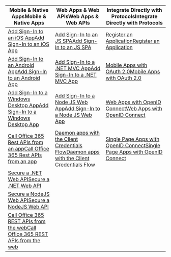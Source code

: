 | <span data-ttu-id="72203-101">Mobile & Native Apps</span><span class="sxs-lookup"><span data-stu-id="72203-101">Mobile & Native Apps</span></span> | <span data-ttu-id="72203-102">Web Apps & Web APIs</span><span class="sxs-lookup"><span data-stu-id="72203-102">Web Apps & Web APIs</span></span> | <span data-ttu-id="72203-103">Integrate Directly with Protocols</span><span class="sxs-lookup"><span data-stu-id="72203-103">Integrate Directly with Protocols</span></span> |
| --- | --- | --- |
| [<span data-ttu-id="72203-104">Add Sign-In to an iOS App</span><span class="sxs-lookup"><span data-stu-id="72203-104">Add Sign-In to an iOS App</span></span>](../articles/active-directory/develop/active-directory-v2-devquickstarts-ios.md) |[<span data-ttu-id="72203-105">Add Sign-In to an JS SPA</span><span class="sxs-lookup"><span data-stu-id="72203-105">Add Sign-In to an JS SPA</span></span>](https://github.com/Azure-Samples/active-directory-javascript-graphapi-web-v2) |[<span data-ttu-id="72203-106">Register an Application</span><span class="sxs-lookup"><span data-stu-id="72203-106">Register an Application</span></span>](../articles/active-directory/develop/active-directory-v2-app-registration.md) |
| [<span data-ttu-id="72203-107">Add Sign-In to an Android App</span><span class="sxs-lookup"><span data-stu-id="72203-107">Add Sign-In to an Android App</span></span>](../articles/active-directory/develop/active-directory-v2-devquickstarts-android.md) |[<span data-ttu-id="72203-108">Add Sign-In to a .NET MVC App</span><span class="sxs-lookup"><span data-stu-id="72203-108">Add Sign-In to a .NET MVC App</span></span>](../articles/active-directory/develop/active-directory-v2-devquickstarts-dotnet-web.md) |[<span data-ttu-id="72203-109">Mobile Apps with OAuth 2.0</span><span class="sxs-lookup"><span data-stu-id="72203-109">Mobile Apps with OAuth 2.0</span></span>](../articles/active-directory/develop/active-directory-v2-protocols-oauth-code.md) |
| [<span data-ttu-id="72203-110">Add Sign-In to a Windows Desktop App</span><span class="sxs-lookup"><span data-stu-id="72203-110">Add Sign-In to a Windows Desktop App</span></span>](../articles/active-directory/develop/active-directory-v2-devquickstarts-wpf.md) |[<span data-ttu-id="72203-111">Add Sign-In to a Node JS Web App</span><span class="sxs-lookup"><span data-stu-id="72203-111">Add Sign-In to a Node JS Web App</span></span>](../articles/active-directory/develop/active-directory-v2-devquickstarts-node-web.md) |[<span data-ttu-id="72203-112">Web Apps with OpenID Connect</span><span class="sxs-lookup"><span data-stu-id="72203-112">Web Apps with OpenID Connect</span></span>](../articles/active-directory/develop/active-directory-v2-protocols-oidc.md) |
| [<span data-ttu-id="72203-113">Call Office 365 Rest APIs from an app</span><span class="sxs-lookup"><span data-stu-id="72203-113">Call Office 365 Rest APIs from an app</span></span>](https://msdn.microsoft.com/office/office365/howto/authenticate-Office-365-APIs-using-v2) |[<span data-ttu-id="72203-114">Daemon apps with the Client Credentials Flow</span><span class="sxs-lookup"><span data-stu-id="72203-114">Daemon apps with the Client Credentials Flow</span></span>](../articles/active-directory/develop/active-directory-v2-protocols-oauth-client-creds.md) |[<span data-ttu-id="72203-115">Single Page Apps with OpenID Connect</span><span class="sxs-lookup"><span data-stu-id="72203-115">Single Page Apps with OpenID Connect</span></span>](../articles/active-directory/develop/active-directory-v2-protocols-implicit.md) |
| [<span data-ttu-id="72203-116">Secure a .NET Web API</span><span class="sxs-lookup"><span data-stu-id="72203-116">Secure a .NET Web API</span></span>](../articles/active-directory/develop/active-directory-v2-devquickstarts-dotnet-api.md) | | |
| [<span data-ttu-id="72203-117">Secure a NodeJS Web API</span><span class="sxs-lookup"><span data-stu-id="72203-117">Secure a NodeJS Web API</span></span>](../articles/active-directory/develop/active-directory-v2-devquickstarts-node-api.md) | | |
| [<span data-ttu-id="72203-118">Call Office 365 REST APIs from the web</span><span class="sxs-lookup"><span data-stu-id="72203-118">Call Office 365 REST APIs from the web</span></span>](https://msdn.microsoft.com/office/office365/howto/authenticate-Office-365-APIs-using-v2) | | |
